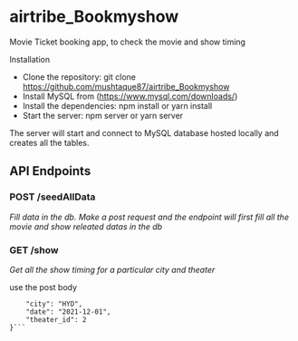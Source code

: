 # airtribe_Bookmyshow

Movie Ticket booking app, to check the movie and show timing

Installation

- Clone the repository: git clone https://github.com/mushtaque87/airtribe_Bookmyshow
- Install MySQL from (https://www.mysql.com/downloads/)
- Install the dependencies: npm install or yarn install
- Start the server: npm server or yarn server

The server will start and connect to MySQL database hosted locally and creates all the tables.

## API Endpoints

### POST /seedAllData

_Fill data in the db. Make a post request and the endpoint will first fill all the movie and show releated datas in the db_

### GET /show

_Get all the show timing for a particular city and theater_

use the post body

````{
    "city": "HYD",
    "date": "2021-12-01",
    "theater_id": 2
}```
````
